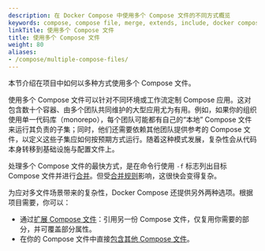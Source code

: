 ```yaml
---
description: 在 Docker Compose 中使用多个 Compose 文件的不同方式概览
keywords: compose, compose file, merge, extends, include, docker compose, -f flag
linkTitle: 使用多个 Compose 文件
title: 使用多个 Compose 文件
weight: 80
aliases:
- /compose/multiple-compose-files/
---
```


本节介绍在项目中如何以多种方式使用多个 Compose 文件。

使用多个 Compose 文件可以针对不同环境或工作流定制 Compose 应用。这对包含数十个容器、由多个团队共同维护的大型应用尤为有用。例如，如果你的组织使用单一代码库（monorepo），每个团队可能都有自己的“本地” Compose 文件来运行其负责的子集；同时，他们还需要依赖其他团队提供参考的 Compose 文件，以定义这些子集应如何按预期方式运行。随着这种模式发展，复杂性会从代码本身转移到基础设施与配置文件上。

处理多个 Compose 文件的最快方式，是在命令行使用 `-f` 标志列出目标 Compose 文件并进行[合并](merge.md)。但受[合并规则](merge.md#merging-rules)影响，这很快会变得复杂。

为应对多文件场景带来的复杂性，Docker Compose 还提供另外两种选项。根据项目需要，你可以：

- 通过[扩展 Compose 文件](extends.md)：引用另一份 Compose 文件，仅复用你需要的部分，并可覆盖部分属性。
- 在你的 Compose 文件中直接[包含其他 Compose 文件](include.md)。
